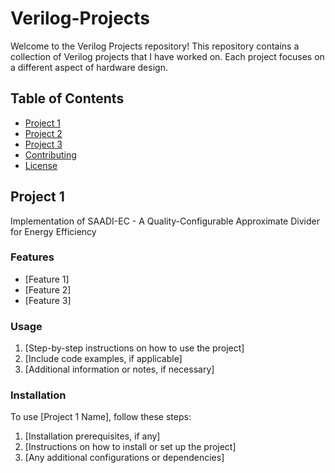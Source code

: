 # Verilog-Projects

Welcome to the Verilog Projects repository! This repository contains a collection of Verilog projects that I have worked on. Each project focuses on a different aspect of hardware design.

## Table of Contents

- [Project 1](#project-1)
- [Project 2](#project-2)
- [Project 3](#project-3)
- [Contributing](#contributing)
- [License](#license)

## Project 1

Implementation of SAADI-EC - A Quality-Configurable Approximate
Divider for Energy Efficiency

### Features

- [Feature 1]
- [Feature 2]
- [Feature 3]

### Usage

1. [Step-by-step instructions on how to use the project]
2. [Include code examples, if applicable]
3. [Additional information or notes, if necessary]

### Installation

To use [Project 1 Name], follow these steps:

1. [Installation prerequisites, if any]
2. [Instructions on how to install or set up the project]
3. [Any additional configurations or dependencies]
